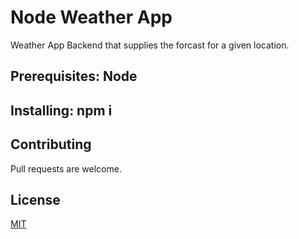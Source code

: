 # Node Weather App

Weather App Backend that supplies the forcast for a given location.

## Prerequisites: Node

## Installing: npm i

## Contributing

Pull requests are welcome.

## License

[MIT](https://choosealicense.com/licenses/mit/)
